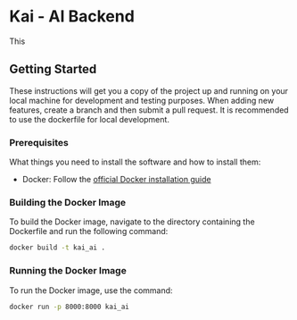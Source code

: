 # Kai - AI Backend

This

## Getting Started

These instructions will get you a copy of the project up and running on your local machine for development and testing purposes. When adding new features, create a branch and then submit a pull request. It is recommended to use the dockerfile for local development.

### Prerequisites

What things you need to install the software and how to install them:

- Docker: Follow the [official Docker installation guide](https://docs.docker.com/get-docker/)

### Building the Docker Image

To build the Docker image, navigate to the directory containing the Dockerfile and run the following command:

```bash
docker build -t kai_ai .
```

### Running the Docker Image
To run the Docker image, use the command:
```bash
docker run -p 8000:8000 kai_ai
```



